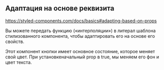 ## Адаптация на основе реквизита
https://styled-components.com/docs/basics#adapting-based-on-props

Вы можете передать функцию («интерполяции») в литерал шаблона стилизованного компонента, чтобы адаптировать его на основе его свойств.

Этот компонент кнопки имеет основное состояние, которое меняет свой цвет. При установкеначальный prop в true, мы меняем его фон и цвет текста.
